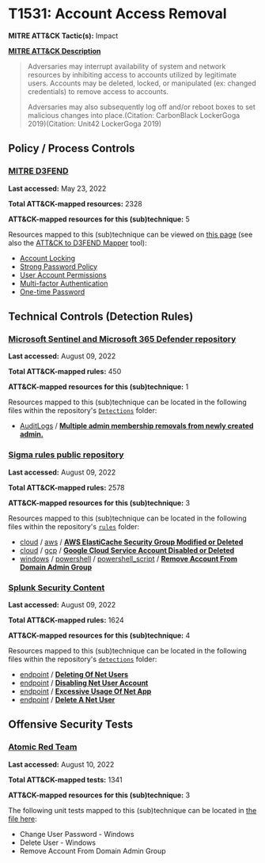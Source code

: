 # T1531: Account Access Removal
**MITRE ATT&CK Tactic(s):** Impact

**[MITRE ATT&CK Description](https://attack.mitre.org/techniques/T1531)**
<blockquote>Adversaries may interrupt availability of system and network resources by inhibiting access to accounts utilized by legitimate users. Accounts may be deleted, locked, or manipulated (ex: changed credentials) to remove access to accounts.

Adversaries may also subsequently log off and/or reboot boxes to set malicious changes into place.(Citation: CarbonBlack LockerGoga 2019)(Citation: Unit42 LockerGoga 2019)</blockquote>

## Policy / Process Controls
### [MITRE D3FEND](https://d3fend.mitre.org/)
**Last accessed:** May 23, 2022

**Total ATT&CK-mapped resources:** 2328

**ATT&CK-mapped resources for this (sub)technique:** 5

Resources mapped to this (sub)technique can be viewed on [this page](https://d3fend.mitre.org/) (see also the [ATT&CK to D3FEND Mapper](https://d3fend.mitre.org/tools/attack-mapper) tool):

* [Account Locking](https://d3fend.mitre.org/technique/d3f:AccountLocking)
* [Strong Password Policy](https://d3fend.mitre.org/technique/d3f:StrongPasswordPolicy)
* [User Account Permissions](https://d3fend.mitre.org/technique/d3f:UserAccountPermissions)
* [Multi-factor Authentication](https://d3fend.mitre.org/technique/d3f:Multi-factorAuthentication)
* [One-time Password](https://d3fend.mitre.org/technique/d3f:One-timePassword)

## Technical Controls (Detection Rules)
### [Microsoft Sentinel and Microsoft 365 Defender repository](https://github.com/Azure/Azure-Sentinel)
**Last accessed:** August 09, 2022

**Total ATT&CK-mapped rules:** 450

**ATT&CK-mapped resources for this (sub)technique:** 1

Resources mapped to this (sub)technique can be located in the following files within the repository's <code>[Detections](https://github.com/Azure/Azure-Sentinel/tree/master/Detections)</code> folder:

* [AuditLogs](https://github.com/Azure/Azure-Sentinel/tree/master/Detections/AuditLogs/) / **[Multiple admin membership removals from newly created admin.](https://github.com/Azure/Azure-Sentinel/blob/master/Detections/AuditLogs/MultipleAdmin_membership_removals_from_NewAdmin.yaml)**

### [Sigma rules public repository](https://github.com/SigmaHQ/sigma)
**Last accessed:** August 09, 2022

**Total ATT&CK-mapped rules:** 2578

**ATT&CK-mapped resources for this (sub)technique:** 3

Resources mapped to this (sub)technique can be located in the following files within the repository's <code>[rules](https://github.com/SigmaHQ/sigma/tree/master/rules)</code> folder:

* [cloud](https://github.com/SigmaHQ/sigma/tree/master/rules/cloud/) / [aws](https://github.com/SigmaHQ/sigma/tree/master/rules/cloud/aws/) / **[AWS ElastiCache Security Group Modified or Deleted](https://github.com/SigmaHQ/sigma/blob/master/rules/cloud/aws/aws_elasticache_security_group_modified_or_deleted.yml)**
* [cloud](https://github.com/SigmaHQ/sigma/tree/master/rules/cloud/) / [gcp](https://github.com/SigmaHQ/sigma/tree/master/rules/cloud/gcp/) / **[Google Cloud Service Account Disabled or Deleted](https://github.com/SigmaHQ/sigma/blob/master/rules/cloud/gcp/gcp_service_account_disabled_or_deleted.yml)**
* [windows](https://github.com/SigmaHQ/sigma/tree/master/rules/windows/) / [powershell](https://github.com/SigmaHQ/sigma/tree/master/rules/windows/powershell/) / [powershell_script](https://github.com/SigmaHQ/sigma/tree/master/rules/windows/powershell/powershell_script/) / **[Remove Account From Domain Admin Group](https://github.com/SigmaHQ/sigma/blob/master/rules/windows/powershell/powershell_script/posh_ps_susp_remove_adgroupmember.yml)**

### [Splunk Security Content](https://github.com/splunk/security_content)
**Last accessed:** August 09, 2022

**Total ATT&CK-mapped rules:** 1624

**ATT&CK-mapped resources for this (sub)technique:** 4

Resources mapped to this (sub)technique can be located in the following files within the repository's <code>[detections](https://github.com/splunk/security_content/tree/develop/detections)</code> folder:

* [endpoint](https://github.com/splunk/security_content/tree/develop/detections/endpoint/) / **[Deleting Of Net Users](https://github.com/splunk/security_content/blob/develop/detections/endpoint/deleting_of_net_users.yml)**
* [endpoint](https://github.com/splunk/security_content/tree/develop/detections/endpoint/) / **[Disabling Net User Account](https://github.com/splunk/security_content/blob/develop/detections/endpoint/disabling_net_user_account.yml)**
* [endpoint](https://github.com/splunk/security_content/tree/develop/detections/endpoint/) / **[Excessive Usage Of Net App](https://github.com/splunk/security_content/blob/develop/detections/endpoint/excessive_usage_of_net_app.yml)**
* [endpoint](https://github.com/splunk/security_content/tree/develop/detections/endpoint/) / **[Delete A Net User](https://github.com/splunk/security_content/blob/develop/detections/endpoint/ssa___delete_a_net_user.yml)**


## Offensive Security Tests
### [Atomic Red Team](https://github.com/redcanaryco/atomic-red-team)
**Last accessed:** August 10, 2022

**Total ATT&CK-mapped tests:** 1341

**ATT&CK-mapped resources for this (sub)technique:** 3

The following unit tests mapped to this (sub)technique can be located in [the file here](https://github.com/redcanaryco/atomic-red-team/tree/master/atomics/T1531/T1531.yaml):

* Change User Password - Windows
* Delete User - Windows
* Remove Account From Domain Admin Group

